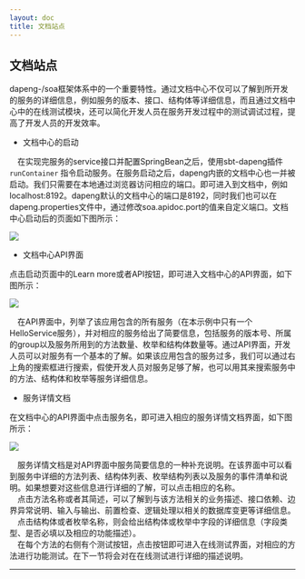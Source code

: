 ```yaml
---
layout: doc
title: 文档站点
---
```

## 文档站点

dapeng-/soa框架体系中的一个重要特性。通过文档中心不仅可以了解到所开发的服务的详细信息，例如服务的版本、接口、结构体等详细信息，而且通过文档中心中的在线测试模块，还可以简化开发人员在服务开发过程中的测试调试过程，提高了开发人员的开发效率。

- 文档中心的启动

&ensp;&ensp;在实现完服务的service接口并配置SpringBean之后，使用sbt-dapeng插件 `runContainer` 指令启动服务。在服务启动之后，dapeng内嵌的文档中心也一并被启动。我们只需要在本地通过浏览器访问相应的端口。即可进入到文档中，例如localhost:8192。dapeng默认的文档中心的端口是8192，同时我们也可以在dapeng.properties文件中，通过修改soa.apidoc.port的值来自定义端口。文档中心启动后的页面如下图所示：

![](http://www.struy.top/18-7-8/80749924.jpg)

- 文档中心API界面

点击启动页面中的Learn more或者API按钮，即可进入文档中心的API界面，如下图所示：

![](http://www.struy.top/18-7-8/45419220.jpg)

&ensp;&ensp;在API界面中，列举了该应用包含的所有服务（在本示例中只有一个HelloService服务），并对相应的服务给出了简要信息，包括服务的版本号、所属的group以及服务所用到的方法数量、枚举和结构体数量等。通过API界面，开发人员可以对服务有一个基本的了解。如果该应用包含的服务过多，我们可以通过右上角的搜索框进行搜索，假使开发人员对服务足够了解，也可以用其来搜索服务中的方法、结构体和枚举等服务详细信息。


- 服务详情文档

在文档中心的API界面中点击服务名，即可进入相应的服务详情文档界面，如下图所示：

![](http://www.struy.top/18-7-8/7818616.jpg)

&ensp;&ensp;服务详情文档是对API界面中服务简要信息的一种补充说明。在该界面中可以看到服务中详细的方法列表、结构体列表、枚举结构列表以及服务的事件清单和说明。如果想要对这些信息进行详细的了解，可以点击相应的名称。
<br>
&ensp;&ensp;点击方法名称或者其简述，可以了解到与该方法相关的业务描述、接口依赖、边界异常说明、输入与输出、前置检查、逻辑处理以相关的数据库变更等详细信息。
<br>
&ensp;&ensp;点击结构体或者枚举名称，则会给出结构体或枚举中字段的详细信息（字段类型、是否必填以及相应的功能描述）。
<br>
&ensp;&ensp;在每个方法的右侧有个测试按钮，点击按钮即可进入在线测试界面，对相应的方法进行功能测试。在下一节将会对在在线测试进行详细的描述说明。

---
